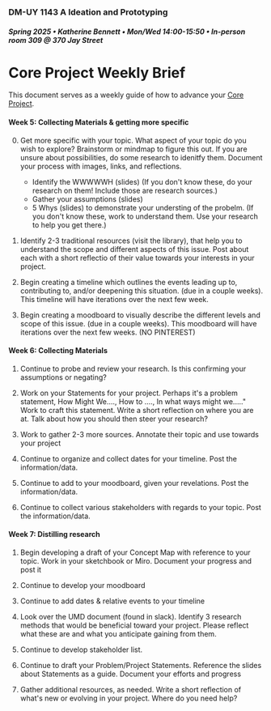 ### DM-UY 1143 A Ideation and Prototyping
##### Spring 2025 • Katherine Bennett • Mon/Wed 14:00-15:50 • In-person room 309 @ 370 Jay Street


# Core Project Weekly Brief

This document serves as a weekly guide of how to advance your [Core Project](Midterm.md).


#### Week 5: Collecting Materials & getting more specific

0. Get more specific with your topic. What aspect of your topic do you wish to explore? Brainstorm or mindmap to figure this out. If you are unsure about possibilities, do some research to idenitfy them. Document your process with images, links, and reflections.
	- Identify the WWWWWH (slides) (If you don't know these, do your research on them! Include those are research sources.)
	- Gather your assumptions (slides)
	- 5 Whys (slides) to demonstrate your understing of the probelm. (If you don't know these, work to understand them. Use your research to help you get there.)

1. Identify 2-3 traditional resources (visit the library), that help you to understand the scope and different aspects of this issue. Post about each with a short reflectio of their value towards your interests in your project. 

2. Begin creating a timeline which outlines the events leading up to, contributing to, and/or deepening this situation. (due in a couple weeks). This timeline will have iterations over the next few week.

3. Begin creating a moodboard to visually describe the different levels and scope of this issue. (due in a couple weeks). This moodboard will have iterations over the next few weeks. (NO PINTEREST)

#### Week 6: Collecting Materials 

1. Continue to probe and review your research. Is this confirming your assumptions or negating?

2. Work on your Statements for your project. Perhaps it's a problem statement, How Might We...., How to ...., In what ways might we....." Work to craft this statement. Write a short reflection on where you are at. Talk about how you should then steer your research?

3. Work to gather 2-3 more sources. Annotate their topic and use towards your project

4. Continue to organize and collect dates for your timeline. Post the information/data.

5. Continue to add to your moodboard, given your revelations. Post the information/data.

6. Continue to collect various stakeholders with regards to your topic. Post the information/data.

#### Week 7: Distilling research

1. Begin developing a draft of your Concept Map with reference to your topic. Work in your sketchbook or Miro. Document your progress and post it

2. Continue to develop your moodboard

3. Continue to add dates & relative events to your timeline

4. Look over the UMD document (found in slack). Identify 3 research methods that would be beneficial toward your project. Please reflect what these are and what you anticipate gaining from them.

5. Continue to develop stakeholder list.

6. Continue to draft your Problem/Project Statements. Reference the slides about Statements as a guide. Document your efforts and progress

7. Gather additional resources, as needed. Write a short reflection of what's new or evolving in your project. Where do you need help?


